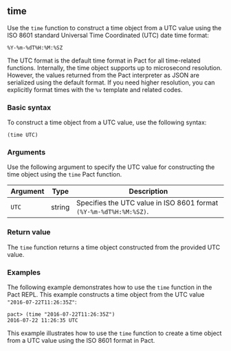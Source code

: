 ## time

Use the `time` function to construct a time object from a UTC value using the ISO 8601 standard Universal Time Coordinated (UTC) date time format: 

```text
%Y-%m-%dT%H:%M:%SZ
```

The UTC format is the default time format in Pact for all time-related functions.
Internally, the time object supports up to microsecond resolution.
However, the values returned from the Pact interpreter as JSON are serialized using the default format. 
If you need higher resolution, you can explicitly format times with the `%v` template and related codes.

### Basic syntax

To construct a time object from a UTC value, use the following syntax:

```pact
(time UTC)
```

### Arguments

Use the following argument to specify the UTC value for constructing the time object using the `time` Pact function.

| Argument | Type | Description |
| --- | --- | --- |
| `UTC` | string | Specifies the UTC value in ISO 8601 format `(%Y-%m-%dT%H:%M:%SZ)`. |

### Return value

The `time` function returns a time object constructed from the provided UTC value.

### Examples

The following example demonstrates how to use the `time` function in the Pact REPL. 
This example constructs a time object from the UTC value `"2016-07-22T11:26:35Z"`:

```pact
pact> (time "2016-07-22T11:26:35Z")
2016-07-22 11:26:35 UTC
```

This example illustrates how to use the `time` function to create a time object from a UTC value using the ISO 8601 format in Pact.
